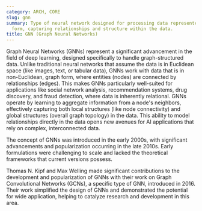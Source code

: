 ```yaml
---
category: ARCH, CORE
slug: gnn
summary: Type of neural network designed for processing data represented in graph
  form, capturing relationships and structure within the data.
title: GNN (Graph Neural Networks)
---
```


Graph Neural Networks (GNNs) represent a significant advancement in the field of deep learning, designed specifically to handle graph-structured data. Unlike traditional neural networks that assume the data is in Euclidean space (like images, text, or tabular data), GNNs work with data that is in non-Euclidean, graph form, where entities (nodes) are connected by relationships (edges). This makes GNNs particularly well-suited for applications like social network analysis, recommendation systems, drug discovery, and fraud detection, where data is inherently relational. GNNs operate by learning to aggregate information from a node's neighbors, effectively capturing both local structures (like node connectivity) and global structures (overall graph topology) in the data. This ability to model relationships directly in the data opens new avenues for AI applications that rely on complex, interconnected data.

The concept of GNNs was introduced in the early 2000s, with significant advancements and popularization occurring in the late 2010s. Early formulations were challenging to scale and lacked the theoretical frameworks that current versions possess.

Thomas N. Kipf and Max Welling made significant contributions to the development and popularization of GNNs with their work on Graph Convolutional Networks (GCNs), a specific type of GNN, introduced in 2016. Their work simplified the design of GNNs and demonstrated the potential for wide application, helping to catalyze research and development in this area.